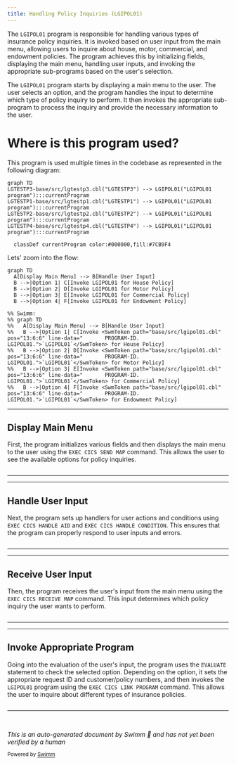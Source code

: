 ```yaml
---
title: Handling Policy Inquiries (LGIPOL01)
---
```

The <SwmToken path="base/src/lgipol01.cbl" pos="13:6:6" line-data="       PROGRAM-ID. LGIPOL01.">`LGIPOL01`</SwmToken> program is responsible for handling various types of insurance policy inquiries. It is invoked based on user input from the main menu, allowing users to inquire about house, motor, commercial, and endowment policies. The program achieves this by initializing fields, displaying the main menu, handling user inputs, and invoking the appropriate sub-programs based on the user's selection.

The <SwmToken path="base/src/lgipol01.cbl" pos="13:6:6" line-data="       PROGRAM-ID. LGIPOL01.">`LGIPOL01`</SwmToken> program starts by displaying a main menu to the user. The user selects an option, and the program handles the input to determine which type of policy inquiry to perform. It then invokes the appropriate sub-program to process the inquiry and provide the necessary information to the user.

# Where is this program used?

This program is used multiple times in the codebase as represented in the following diagram:

```mermaid
graph TD
LGTESTP3-base/src/lgtestp3.cbl("LGTESTP3") --> LGIPOL01("LGIPOL01 program"):::currentProgram
LGTESTP1-base/src/lgtestp1.cbl("LGTESTP1") --> LGIPOL01("LGIPOL01 program"):::currentProgram
LGTESTP2-base/src/lgtestp2.cbl("LGTESTP2") --> LGIPOL01("LGIPOL01 program"):::currentProgram
LGTESTP4-base/src/lgtestp4.cbl("LGTESTP4") --> LGIPOL01("LGIPOL01 program"):::currentProgram

  classDef currentProgram color:#000000,fill:#7CB9F4
```

Lets' zoom into the flow:

```mermaid
graph TD
  A[Display Main Menu] --> B[Handle User Input]
  B -->|Option 1| C[Invoke LGIPOL01 for House Policy]
  B -->|Option 2| D[Invoke LGIPOL01 for Motor Policy]
  B -->|Option 3| E[Invoke LGIPOL01 for Commercial Policy]
  B -->|Option 4| F[Invoke LGIPOL01 for Endowment Policy]

%% Swimm:
%% graph TD
%%   A[Display Main Menu] --> B[Handle User Input]
%%   B -->|Option 1| C[Invoke <SwmToken path="base/src/lgipol01.cbl" pos="13:6:6" line-data="       PROGRAM-ID. LGIPOL01.">`LGIPOL01`</SwmToken> for House Policy]
%%   B -->|Option 2| D[Invoke <SwmToken path="base/src/lgipol01.cbl" pos="13:6:6" line-data="       PROGRAM-ID. LGIPOL01.">`LGIPOL01`</SwmToken> for Motor Policy]
%%   B -->|Option 3| E[Invoke <SwmToken path="base/src/lgipol01.cbl" pos="13:6:6" line-data="       PROGRAM-ID. LGIPOL01.">`LGIPOL01`</SwmToken> for Commercial Policy]
%%   B -->|Option 4| F[Invoke <SwmToken path="base/src/lgipol01.cbl" pos="13:6:6" line-data="       PROGRAM-ID. LGIPOL01.">`LGIPOL01`</SwmToken> for Endowment Policy]
```

<SwmSnippet path="/base/src/lgipol01.cbl" line="279">

---

## Display Main Menu

First, the program initializes various fields and then displays the main menu to the user using the <SwmToken path="base/src/lgipol01.cbl" pos="82:1:1" line-data="               EXEC CICS ABEND ABCODE(&#39;LGCA&#39;) NODUMP END-EXEC">`EXEC`</SwmToken>` `<SwmToken path="base/src/lgipol01.cbl" pos="82:3:3" line-data="               EXEC CICS ABEND ABCODE(&#39;LGCA&#39;) NODUMP END-EXEC">`CICS`</SwmToken>` SEND MAP` command. This allows the user to see the available options for policy inquiries.

```cobol

```

---

</SwmSnippet>

<SwmSnippet path="/base/src/lgipol01.cbl" line="288">

---

## Handle User Input

Next, the program sets up handlers for user actions and conditions using <SwmToken path="base/src/lgipol01.cbl" pos="82:1:1" line-data="               EXEC CICS ABEND ABCODE(&#39;LGCA&#39;) NODUMP END-EXEC">`EXEC`</SwmToken>` `<SwmToken path="base/src/lgipol01.cbl" pos="82:3:3" line-data="               EXEC CICS ABEND ABCODE(&#39;LGCA&#39;) NODUMP END-EXEC">`CICS`</SwmToken>` HANDLE AID` and <SwmToken path="base/src/lgipol01.cbl" pos="82:1:1" line-data="               EXEC CICS ABEND ABCODE(&#39;LGCA&#39;) NODUMP END-EXEC">`EXEC`</SwmToken>` `<SwmToken path="base/src/lgipol01.cbl" pos="82:3:3" line-data="               EXEC CICS ABEND ABCODE(&#39;LGCA&#39;) NODUMP END-EXEC">`CICS`</SwmToken>` HANDLE CONDITION`. This ensures that the program can properly respond to user inputs and errors.

```cobol

```

---

</SwmSnippet>

<SwmSnippet path="/base/src/lgipol01.cbl" line="294">

---

## Receive User Input

Then, the program receives the user's input from the main menu using the <SwmToken path="base/src/lgipol01.cbl" pos="82:1:1" line-data="               EXEC CICS ABEND ABCODE(&#39;LGCA&#39;) NODUMP END-EXEC">`EXEC`</SwmToken>` `<SwmToken path="base/src/lgipol01.cbl" pos="82:3:3" line-data="               EXEC CICS ABEND ABCODE(&#39;LGCA&#39;) NODUMP END-EXEC">`CICS`</SwmToken>` RECEIVE MAP` command. This input determines which policy inquiry the user wants to perform.

```cobol

```

---

</SwmSnippet>

<SwmSnippet path="/base/src/lgipol01.cbl" line="297">

---

## Invoke Appropriate Program

Going into the evaluation of the user's input, the program uses the `EVALUATE` statement to check the selected option. Depending on the option, it sets the appropriate request ID and customer/policy numbers, and then invokes the <SwmToken path="base/src/lgipol01.cbl" pos="13:6:6" line-data="       PROGRAM-ID. LGIPOL01.">`LGIPOL01`</SwmToken> program using the <SwmToken path="base/src/lgipol01.cbl" pos="119:1:7" line-data="           EXEC CICS LINK PROGRAM(&#39;LGSTSQ&#39;)">`EXEC CICS LINK PROGRAM`</SwmToken> command. This allows the user to inquire about different types of insurance policies.

```cobol

```

---

</SwmSnippet>

&nbsp;

*This is an auto-generated document by Swimm 🌊 and has not yet been verified by a human*

<SwmMeta version="3.0.0" repo-id="Z2l0aHViJTNBJTNBa3luZHJ5bC1jaWNzLWdlbmFwcCUzQSUzQVN3aW1tLURlbW8=" repo-name="kyndryl-cics-genapp"><sup>Powered by [Swimm](/)</sup></SwmMeta>
